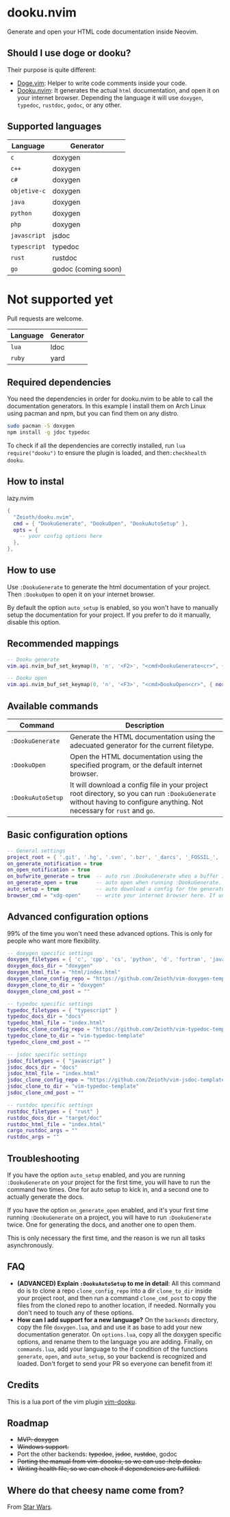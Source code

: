 # dooku.nvim
Generate and open your HTML code documentation inside Neovim.

## Should I use doge or dooku?
Their purpose is quite different:

* [Doge.vim](https://github.com/kkoomen/vim-doge): Helper to write code comments inside your code.
* [Dooku.nvim](https://github.com/Zeioth/dooku.nvim): It generates the actual `html` documentation, and open it on your internet browser. Depending the language it will use `doxygen`, `typedoc`, `rustdoc`, `godoc`, or any other.


## Supported languages 

| Language | Generator |
|--|--|
| `c` | doxygen |
| `c++` | doxygen |
| `c# `| doxygen |
| `objetive-c` | doxygen |
| `java` | doxygen | 
| `python` | doxygen |
| `php` | doxygen |
| `javascript` | jsdoc |
| `typescript` | typedoc |
| `rust` | rustdoc |
| `go`| godoc (coming soon) |

# Not supported yet
Pull requests are welcome.

| Language | Generator |
|--|--|
| `lua` | ldoc |
| `ruby` | yard |

## Required dependencies
You need the dependencies in order for dooku.nvim to be able to call the documentation generators. In this example I install them on Arch Linux using pacman and npm, but you can find them on any distro.
```sh
sudo pacman -S doxygen
npm install -g jdoc typedoc
```
To check if all the dependencies are correctly installed, run `lua require("dooku")` to ensure the plugin is loaded, and then`:checkhealth dooku`.

## How to instal
lazy.nvim
```lua
{
  "Zeioth/dooku.nvim",
  cmd = { "DookuGenerate", "DookuOpen", "DookuAutoSetup" },
  opts = {
    -- your config options here
  },
},
```
## How to use
Use `:DookuGenerate` to generate the html documentation of your project. Then `:DookuOpen` to open it on your internet browser. 

By default the option `auto_setup` is enabled, so you won't have to manually setup the documentation for your project. If you prefer to do it manually, disable this option.

## Recommended mappings
```lua
-- Dooku generate
vim.api.nvim_buf_set_keymap(0, 'n', '<F2>', "<cmd>DookuGenerate<cr>", { noremap = true, silent = true })

-- Dooku open
vim.api.nvim_buf_set_keymap(0, 'n', '<F3>', "<cmd>DookuOpen<cr>", { noremap = true, silent = true })
```

## Available commands
| Command | Description|
|--|--|
| `:DookuGenerate` | Generate the HTML documentation using the adecuated generator for the current filetype. |
| `:DookuOpen` | Open the HTML documentation using the specified program, or the default internet browser. |
| `:DookuAutoSetup` | It will download a config file in your project root directory, so you can run `:DookuGenerate` without having to configure anything. Not necessary for `rust` and `go`. |

## Basic configuration options
```lua
-- General settings
project_root = { '.git', '.hg', '.svn', '.bzr', '_darcs', '_FOSSIL_', '.fslckout' } -- when one of these files is found, consider the directory the project root. Search starts from the current buffer.
on_generate_notification = true
on_open_notification = true
on_bufwrite_generate = true  -- auto run :DookuGenerate when a buffer is written.
on_generate_open = true      -- auto open when running :DookuGenerate. This options is not triggered by on_bufwrite_generate.
auto_setup = true            -- auto download a config for the generator if it doesn't exist in the project.
browser_cmd = "xdg-open"     -- write your internet browser here. If unset, it will attempt to detect it automatically.
```

## Advanced configuration options
99% of the time you won't need these advanced options. This is only for people who want more flexibility.

``` lua
-- doxygen specific settings
doxygen_filetypes = { 'c', 'cpp', 'cs', 'python', 'd', 'fortran', 'java', 'perl', 'vhdl', 'objc', 'php' } -- for this filetypes use doxygen
doxygen_docs_dir = "doxygen"                                                     -- the doxigen dir.
doxygen_html_file = "html/index.html"                                            -- html file to open with :DookuOpen. This path starts in doxygen_docs_dir, instead of the root directory.
doxygen_clone_config_repo = "https://github.com/Zeioth/vim-doxygen-template.git" -- repo to clone if auto_setup.
doxygen_clone_to_dir = "doxygen"                                                 -- clone into this dir.
doxygen_clone_cmd_post = ""                                                      -- runs a command after cloning.

-- typedoc specific settings
typedoc_filetypes = { "typescript" }                                             -- for this filetypes use typedoc
typedoc_docs_dir = "docs"                                                        -- the typedoc dir.
typedoc_html_file = "index.html"                                                 -- html file to open with :DookuOpen. This path starts in typedoc_docs_dir, instead of the root directory.
typedoc_clone_config_repo = "https://github.com/Zeioth/vim-typedoc-template.git" -- repo to clone if auto_setup.
typedoc_clone_to_dir = "vim-typedoc-template"                                    -- clone into this dir.
typedoc_clone_cmd_post = ""                                                      -- runs a command after cloning. If you set this option manually, make sure you copy 'typedoc.json' from 'typedoc_clone_to_dir', into the root directory here.

-- jsdoc specific settings
jsdoc_filetypes = { "javascript" }                                             -- for this filetypes use jsdoc
jsdoc_docs_dir = "docs"                                                        -- the typedoc dir.
jsdoc_html_file = "index.html"                                                 -- html file to open with :DookuOpen. This path starts in jsdoc_docs_dir, instead of the root directory.
jsdoc_clone_config_repo = "https://github.com/Zeioth/vim-jsdoc-template.git"   -- repo to clone if auto_setup.
jsdoc_clone_to_dir = "vim-typedoc-template"                                    -- clone into this dir.
jsdoc_clone_cmd_post = ""                                                      -- runs a command after cloning. If you set this option manually, make sure you copy 'typedoc.json' from 'typedoc_clone_to_dir', into the root directory here.

-- rustdoc specific settings
rustdoc_filetypes = { "rust" }                                                 -- for this filetypes use rustdoc
rustdoc_docs_dir = "target/doc"                                                -- the rustdoc dir. for rust, this options is only for opening the docs. If you want to change the location where the target directory is created, use the option rustdoc_args.
rustdoc_html_file = "index.html"                                               -- html file to open with :DookuOpen. This path starts in rustdoc_docs_dir/crate_name, instead of the root directory. crate_name value will be the name of the project root.
cargo_rustdoc_args = ""                                                        -- optional args to pass after "cargo rustdoc". They will be passed as "cargo rustdoc cargo_rustdoc_args -- rustdoc_args"
rustdoc_args = ""                                                              -- optional rustdoc args to pass after "cargo rustdoc". They will be passed as "cargo rustdoc cargo_rustdoc_args -- rustdoc_args". WARNING: Be aware some rustdoc_args do not work correctly and will cause failure. This is a rust thing, not ours. It's a good idea to always run the command manually on the terminal to check if it works correctly with the arguments you are trying to pass before passing them here. That way you can debug it easier.
```

## Troubleshooting
If you have the option `auto_setup` enabled, and you are running `:DookuGenerate` on your project for the first time, you will have to run the command two times. One for auto setup to kick in, and a second one to actually generate the docs.

If you have the option `on_generate_open` enabled, and it's your first time running `:DookuGenerate` on a project, you will have to run `:DookuGenerate` twice. One for generating the docs, and another one to open them.

This is only necessary the first time, and the reason is we run all tasks asynchronously.

## FAQ
* **(ADVANCED) Explain `:DookuAutoSetup` to me in detail**: All this command do is to clone a repo `clone_config_repo` into a dir `clone_to_dir` inside your project root, and then run a command `clone_cmd_post` to copy the files from the cloned repo to another location, if needed. Normally you don't need to touch any of these options.
* **How can I add support for a new language?** On the `backends` directory, copy the file `doxygen.lua`, and and use it as base to add your new documentation generator. On `options.lua`, copy all the doxygen specific options, and rename them to the language you are adding. Finally, on `commands.lua`, add your language to the if condition of the functions `generate`, `open`, and `auto_setup`, so your backend is recognized and loaded. Don't forget to send your PR so everyone can benefit from it!

## Credits
This is a lua port of the vim plugin [vim-dooku](https://github.com/Zeioth/vim-dooku).

## Roadmap
* ~~MVP: doxygen~~
* ~~Windows support.~~
* Port the other backends: ~~typedoc~~, ~~jsdoc~~, ~~rustdoc~~, godoc
* ~~Porting the manual from vim-doooku, so we can use :help dooku.~~
* ~~Writing health file, so we can check if dependencies are fulfilled.~~

## Where do that cheesy name come from?
From [Star Wars](https://starwars.fandom.com/wiki/Dooku).

